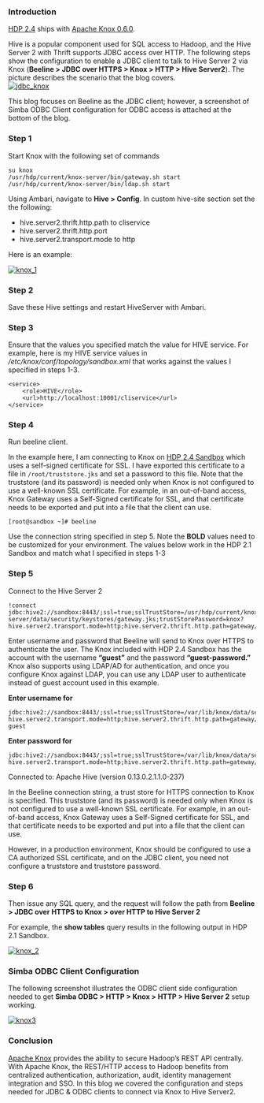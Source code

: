 ### Introduction

[HDP 2.4](http://hortonworks.com/hdp/whats-new/ "HDP 2.1") ships with [Apache Knox 0.6.0](http://knox.apache.org).

Hive is a popular component used for SQL access to Hadoop, and the Hive Server 2 with Thrift supports JDBC access over HTTP. The following steps show the configuration to enable a JDBC client to talk to Hive Server 2 via Knox (**Beeline > JDBC over HTTPS > Knox > HTTP > Hive Server2**). The picture describes the scenario that the blog covers.  
[![jdbc_knox](http://hortonworks.com/wp-content/uploads/2014/08/jdbc_knox.png)](http://hortonworks.com/wp-content/uploads/2014/08/jdbc_knox.png)

This blog focuses on Beeline as the JDBC client; however, a screenshot of Simba ODBC Client configuration for ODBC access is attached at the bottom of the blog.

### Step 1

Start Knox with the following set of commands

	su knox
	/usr/hdp/current/knox-server/bin/gateway.sh start
	/usr/hdp/current/knox-server/bin/ldap.sh start

Using Ambari, navigate to **Hive > Config**. In custom hive-site section set the the following:

*   hive.server2.thrift.http.path to cliservice
*   hive.server2.thrift.http.port
*   hive.server2.transport.mode to http

Here is an example:

[![knox_1](http://hortonworks.com/wp-content/uploads/2014/08/knox_1.png)](http://hortonworks.com/wp-content/uploads/2014/08/knox_1.png)

### Step 2

Save these Hive settings and restart HiveServer with Ambari.

### Step 3

Ensure that the values you specified match the value for HIVE service. For example, here is my HIVE service values in _/etc/knox/conf/topology/sandbox.xml_ that works against the values I specified in steps 1-3.

	
	<service>  
		<role>HIVE</role>  
		<url>http://localhost:10001/cliservice</url>  
	</service>  
	

### Step 4

Run beeline client.

In the example here, I am connecting to Knox on [HDP 2.4 Sandbox](http://hortonworks.com/products/hortonworks-sandbox/) which uses a self-signed certificate for SSL. I have exported this certificate to a file in `/root/truststore.jks` and set a password to this file. Note that the truststore (and its password) is needed only when Knox is not configured to use a well-known SSL certificate. For example, in an out-of-band access, Knox Gateway uses a Self-Signed certificate for SSL, and that certificate needs to be exported and put into a file that the client can use.

	[root@sandbox ~]# beeline

Use the connection string specified in step 5\. Note the **BOLD** values need to be customized for your environment. The values below work in the HDP 2.1 Sandbox and match what I specified in steps 1-3

### Step 5

Connect to the Hive Server 2

	!connect jdbc:hive2://sandbox:8443/;ssl=true;sslTrustStore=/usr/hdp/current/knox-server/data/security/keystores/gateway.jks;trustStorePassword=knox?hive.server2.transport.mode=http;hive.server2.thrift.http.path=gateway/default/hive

Enter username and password that Beeline will send to Knox over HTTPS to authenticate the user. The Knox included with HDP 2.4 Sandbox has the account with the username **“guest”** and the password **“guest-password.”** Knox also supports using LDAP/AD for authentication, and once you configure Knox against LDAP, you can use any LDAP user to authenticate instead of guest account used in this example.

**Enter username for**

	jdbc:hive2://sandbox:8443/;ssl=true;sslTrustStore=/var/lib/knox/data/security/keystores/gateway.jks;trustStorePassword=knox?hive.server2.transport.mode=http;hive.server2.thrift.http.path=gateway/sandbox/hive: guest


**Enter password for**  

	jdbc:hive2://sandbox:8443/;ssl=true;sslTrustStore=/var/lib/knox/data/security/keystores/gateway.jks;trustStorePassword=knox?hive.server2.transport.mode=http;hive.server2.thrift.http.path=gateway/sandbox/hive:


Connected to: Apache Hive (version 0.13.0.2.1.1.0-237)

In the Beeline connection string, a trust store for HTTPS connection to Knox is specified. This truststore (and its password) is needed only when Knox is not configured to use a well-known SSL certificate. For example, in an out-of-band access, Knox Gateway uses a Self-Signed certificate for SSL, and that certificate needs to be exported and put into a file that the client can use.

However, in a production environment, Knox should be configured to use a CA authorized SSL certificate, and on the JDBC client, you need not configure a truststore and truststore password.

### Step 6

Then issue any SQL query, and the request will follow the path from **Beeline > JDBC over HTTPS to Knox > over HTTP to Hive Server 2**

For example, the **show tables** query results in the following output in HDP 2.1 Sandbox.

[![knox_2](http://hortonworks.com/wp-content/uploads/2014/08/knox_2.png)](http://hortonworks.com/wp-content/uploads/2014/08/knox_2.png)

### Simba ODBC Client Configuration

The following screenshot illustrates the ODBC client side configuration needed to get **Simba ODBC > HTTP > Knox > HTTP > Hive Server 2** setup working.

[![knox3](http://hortonworks.com/wp-content/uploads/2014/08/knox3.png)](http://hortonworks.com/wp-content/uploads/2014/08/knox3.png)

### Conclusion

[Apache Knox](http://hortonworks.com/hadoop/knox-gateway/ "Apache Knox") provides the ability to secure Hadoop’s REST API centrally. With Apache Knox, the REST/HTTP access to Hadoop benefits from centralized authentication, authorization, audit, identity management integration and SSO. In this blog we covered the configuration and steps needed for JDBC & ODBC clients to connect via Knox to Hive Server2.